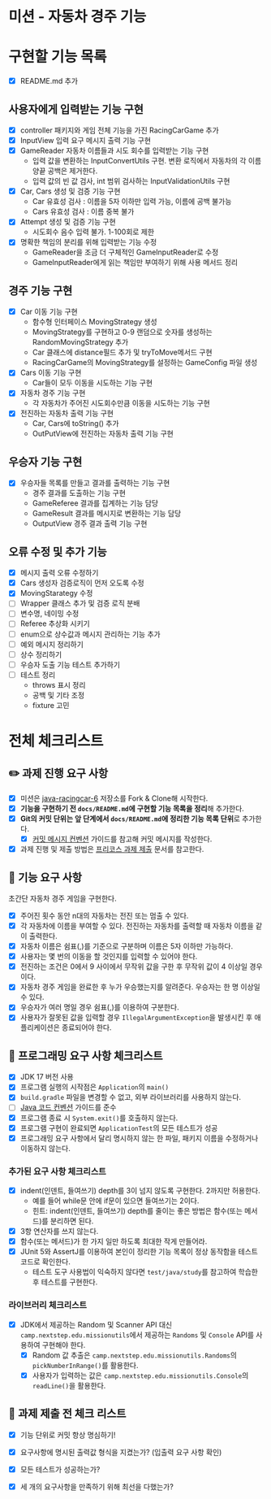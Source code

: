 # 미션 - 자동차 경주 기능

# 구현할 기능 목록
- [x] README.md 추가
## 사용자에게 입력받는 기능 구현
- [x] controller 패키지와 게임 전체 기능을 가진 RacingCarGame 추가
- [x] InputView 입력 요구 메시지 출력 기능 구현
- [x] GameReader 자동차 이름들과 시도 회수를 입력받는 기능 구현
  - 입력 값을 변환하는 InputConvertUtils 구현. 변환 로직에서 자동차의 각 이름 양끝 공백은 제거한다.
  - 입력 값의 빈 값 검사, int 범위 검사하는 InputValidationUtils 구현
- [x] Car, Cars 생성 및 검증 기능 구현 
  - Car 유효성 검사 : 이름을 5자 이하만 입력 가능, 이름에 공백 불가능
  - Cars 유효성 검사 : 이름 중복 불가
- [x] Attempt 생성 및 검증 기능 구현
  - 시도회수 음수 입력 불가. 1-100회로 제한 
- [x] 명확한 책임의 분리를 위해 입력받는 기능 수정
  - GameReader을 조금 더 구체적인 GameInputReader로 수정
  - GameInputReader에게 읽는 책임만 부여하기 위해 사용 메서드 정리

## 경주 기능 구현
- [x] Car 이동 기능 구현
  - 함수형 인터페이스 MovingStrategy 생성
  - MovingStrategy를 구현하고 0-9 랜덤으로 숫자를 생성하는 RandomMovingStrategy 추가
  - Car 클래스에 distance필드 추가 및 tryToMove메서드 구현
  - RacingCarGame의 MovingStrategy를 설정하는 GameConfig 파일 생성
- [x] Cars 이동 기능 구현
  - Car들이 모두 이동을 시도하는 기능 구현
- [x] 자동차 경주 기능 구현
  - 각 자동차가 주어진 시도회수만큼 이동을 시도하는 기능 구현
- [x] 전진하는 자동차 출력 기능 구현
  - Car, Cars에 toString() 추가
  - OutPutView에 전진하는 자동차 출력 기능 구현
## 우승자 기능 구현
- [x] 우승자들 목록를 만들고 결과를 출력하는 기능 구현
  - 경주 결과를 도출하는 기능 구현
  - GameReferee 결과를 집계하는 기능 담당
  - GameResult 결과를 메시지로 변환하는 기능 담당
  - OutputView 경주 결과 출력 기능 구현

## 오류 수정 및 추가 기능
- [x] 메시지 출력 오류 수정하기
- [x] Cars 생성자 검증로직이 먼저 오도록 수정
- [x] MovingStarategy 수정
- [ ] Wrapper 클래스 추가 및 검증 로직 분배
- [ ] 변수명, 네이밍 수정
- [ ] Referee 추상화 시키기
- [ ] enum으로 상수값과 메시지 관리하는 기능 추가
- [ ] 예외 메시지 정리하기
- [ ] 상수 정리하기
- [ ] 우승자 도출 기능 테스트 추가하기
- [ ] 테스트 정리
  - throws 표시 정리
  - 공백 및 기타 조정
  - fixture 고민



# 전체 체크리스트

## ✏️ 과제 진행 요구 사항
- [x] 미션은 [java-racingcar-6](https://github.com/woowacourse-precourse/java-racingcar-6) 저장소를 Fork & Clone해 시작한다.
- [x] **기능을 구현하기 전 `docs/README.md`에 구현할 기능 목록을 정리**해 추가한다.
- [x] **Git의 커밋 단위는 앞 단계에서 `docs/README.md`에 정리한 기능 목록 단위**로 추가한다.
    - [x] [커밋 메시지 컨벤션](https://gist.github.com/stephenparish/9941e89d80e2bc58a153) 가이드를 참고해 커밋 메시지를 작성한다.
- [x] 과제 진행 및 제출 방법은 [프리코스 과제 제출](https://github.com/woowacourse/woowacourse-docs/tree/master/precourse) 문서를 참고한다.

## 🚀 기능 요구 사항
초간단 자동차 경주 게임을 구현한다.

- [x] 주어진 횟수 동안 n대의 자동차는 전진 또는 멈출 수 있다.
- [x] 각 자동차에 이름을 부여할 수 있다. 전진하는 자동차를 출력할 때 자동차 이름을 같이 출력한다.
- [x] 자동차 이름은 쉼표(,)를 기준으로 구분하며 이름은 5자 이하만 가능하다.
- [x] 사용자는 몇 번의 이동을 할 것인지를 입력할 수 있어야 한다.
- [x] 전진하는 조건은 0에서 9 사이에서 무작위 값을 구한 후 무작위 값이 4 이상일 경우이다.
- [x] 자동차 경주 게임을 완료한 후 누가 우승했는지를 알려준다. 우승자는 한 명 이상일 수 있다.
- [x] 우승자가 여러 명일 경우 쉼표(,)를 이용하여 구분한다.
- [x] 사용자가 잘못된 값을 입력할 경우 `IllegalArgumentException`을 발생시킨 후 애플리케이션은 종료되어야 한다.

## 🎯 프로그래밍 요구 사항 체크리스트

- [x] JDK 17 버전 사용
- [x] 프로그램 실행의 시작점은 `Application`의 `main()`
- [x] `build.gradle` 파일을 변경할 수 없고, 외부 라이브러리를 사용하지 않는다.
- [ ] [Java 코드 컨벤션](https://github.com/woowacourse/woowacourse-docs/tree/master/styleguide/java) 가이드를 준수
- [x] 프로그램 종료 시 `System.exit()`를 호출하지 않는다.
- [x] 프로그램 구현이 완료되면 `ApplicationTest`의 모든 테스트가 성공
- [x] 프로그래밍 요구 사항에서 달리 명시하지 않는 한 파일, 패키지 이름을 수정하거나 이동하지 않는다.

### 추가된 요구 사항 체크리스트

- [x] indent(인덴트, 들여쓰기) depth를 3이 넘지 않도록 구현한다. 2까지만 허용한다.
    - 예를 들어 while문 안에 if문이 있으면 들여쓰기는 2이다.
    - 힌트: indent(인덴트, 들여쓰기) depth를 줄이는 좋은 방법은 함수(또는 메서드)를 분리하면 된다.
- [x] 3항 연산자를 쓰지 않는다.
- [x] 함수(또는 메서드)가 한 가지 일만 하도록 최대한 작게 만들어라.
- [x] JUnit 5와 AssertJ를 이용하여 본인이 정리한 기능 목록이 정상 동작함을 테스트 코드로 확인한다.
    - 테스트 도구 사용법이 익숙하지 않다면 `test/java/study`를 참고하여 학습한 후 테스트를 구현한다.

### 라이브러리 체크리스트

- [x] JDK에서 제공하는 Random 및 Scanner API 대신 `camp.nextstep.edu.missionutils`에서 제공하는 `Randoms` 및 `Console` API를 사용하여 구현해야 한다.
    - [x] Random 값 추출은 `camp.nextstep.edu.missionutils.Randoms`의 `pickNumberInRange()`를 활용한다.
    - [x] 사용자가 입력하는 값은 `camp.nextstep.edu.missionutils.Console`의 `readLine()`을 활용한다.

## 🚨 과제 제출 전 체크 리스트
- [x] 기능 단위로 커밋 항상 명심하기!
- [x] 요구사항에 명시된 출력값 형식을 지켰는가? (입출력 요구 사항 확인)
- [x] 모든 테스트가 성공하는가?
- [x] 세 개의 요구사항을 만족하기 위해 최선을 다했는가?

